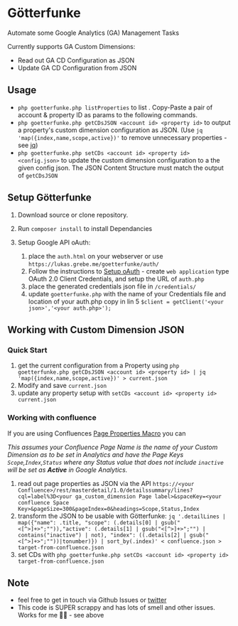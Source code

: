 Götterfunke
==============

Automate some Google Analytics (GA) Management Tasks

Currently supports GA Custom Dimensions:

- Read out GA CD Configuration as JSON
- Update GA CD Configuration from JSON

## Usage

- `php goetterfunke.php listProperties` to list <account id> <property id> <property name>. Copy-Paste a pair of account & property ID as params to the following commands.
- `php goetterfunke.php getCDsJSON <account id> <property id>` to output a property's custom dimension configuration as JSON. (Use `jq 'map({index,name,scope,active})'` to remove unnecessary properties - see [jq](https://stedolan.github.io/jq/))
- `php goetterfunke.php setCDs <account id> <property id> <config.json>` to update the custom dimension configuration to a the given config json. The JSON Content Structure must match the output of `getCDsJSON`


## Setup Götterfunke

1. Download source or clone repository.
1. Run `composer install` to install Dependancies
1. Setup Google API oAuth:

    1. place the `auth.html` on your webserver or use `https://lukas.grebe.me/goetterfunke/auth/`
    1. Follow the instructions to [Setup oAuth](https://support.google.com/cloud/answer/6158849?hl=en) - create `web application` type OAuth 2.0 Client Credentials, and setup the URL of `auth.php`
    2. place the generated credentials json file in `/credentials/`
    3. update `goetterfunke.php` with the name of your Credentials file and location of your auth.php copy in lin 5 `$client = getClient('<your json>','<your auth.php>');`

## Working with Custom Dimension JSON
### Quick Start
1. get the current configuration from a Property using `php goetterfunke.php getCDsJSON <account id> <property id> | jq 'map({index,name,scope,active})' > current.json`
2. Modify and save `current.json`
3. update any property setup with `setCDs <account id> <property id> current.json`

### Working with confluence

If you are using Confluences [Page Properties Macro](https://confluence.atlassian.com/doc/page-properties-macro-184550024.html) you can

_This assumes your Confluence Page Name is the name of your Custom Dimension as to be set in Analytics and have the Page Keys `Scope`,`Index`,`Status` where any Status value that does not include `inactive` will be set as __Active__ in Google Analytics._

1. read out page properties as JSON via the API `https://<your Confluence>/rest/masterdetail/1.0/detailssummary/lines?cql=label%3D<your ga_custom_dimension Page label>&spaceKey=<your confluence Space Key>&pageSize=300&pageIndex=0&headings=Scope,Status,Index`
2. transform the JSON to be usable with Götterfunke: `jq '.detailLines | map({"name": .title, "scope": (.details[0] | gsub("<[^>]+>";"")),"active": (.details[1] | gsub("<[^>]+>";"") | contains("inactive") | not), "index": ((.details[2] | gsub("<[^>]+>";""))|tonumber)}) | sort_by(.index)' < confluence.json > target-from-confluence.json`
3. set CDs with `php goetterfunke.php setCDs <account id> <property id> target-from-confluence.json`

## Note

- feel free to get in touch via Github Issues or [twitter](https://twitter.com/LukasGrebe)
- This code is SUPER scrappy and has lots of smell and other issues. Works for me 🤷‍♂️ - see above
